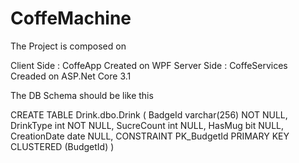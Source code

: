 # CoffeMachine
The Project is composed on

Client Side : CoffeApp Created on WPF
Server Side : CoffeServices Creaded on ASP.Net Core 3.1

The DB Schema should be like this

CREATE TABLE Drink.dbo.Drink (
  BadgeId varchar(256) NOT NULL,
  DrinkType int NOT NULL,
  SucreCount int NULL,
  HasMug bit NULL,
  CreationDate date NULL,
  CONSTRAINT PK_BudgetId PRIMARY KEY CLUSTERED (BudgetId)
)

